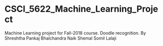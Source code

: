 # CSCI_5622_Machine_Learning_Project 
Machine Learning project for Fall-2018 course. Doodle recognition.
By
Shreshtha Pankaj
Bhalchandra Naik
Shemal Somil Lalaji

